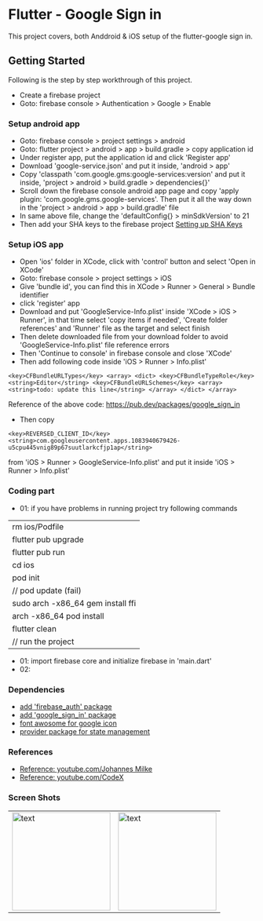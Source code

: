 # Flutter - Google Sign in

This project covers, both Anddroid & iOS setup of the flutter-google sign in.

## Getting Started

Following is the step by step workthrough of this project.

- Create a firebase project
- Goto: firebase console > Authentication > Google > Enable 

### Setup android app
- Goto: firebase console > project settings > android 
- Goto: flutter project > android > app > build.gradle > copy application id
- Under register app, put the application id and click 'Register app'
- Download 'google-service.json' and put it inside, 'android > app'
- Copy 'classpath 'com.google.gms:google-services:version' and put it inside, 'project > android > build.gradle > dependencies{}'
- Scroll down the firebase console android app page and copy 'apply plugin: 'com.google.gms.google-services'. Then put it all the way down in the 'project > android > app > build.gradle' file
- In same above file, change the 'defaultConfig{} > minSdkVersion' to 21
- Then add your SHA keys to the firebase project [Setting up SHA Keys](https://developers.google.com/android/guides/client-auth)         

### Setup iOS app
- Open 'ios' folder in XCode, click with 'control' button and select 'Open in XCode'
- Goto: firebase console > project settings > iOS 
- Give 'bundle id', you can find this in XCode >  Runner > General > Bundle identifier
- click 'register' app
- Download and put 'GoogleService-Info.plist' inside 'XCode > iOS > Runner', in that time select 'copy items if needed', 'Create folder references' and 'Runner' file as the target and select finish
- Then delete downloaded file from your download folder to avoid 'GoogleService-Info.plist' file reference errors  
- Then 'Continue to console' in firebase console and close 'XCode'
- Then add following code inside 'iOS > Runner > Info.plist'

`
<key>CFBundleURLTypes</key>
<array>
	<dict>
		<key>CFBundleTypeRole</key>
		<string>Editor</string>
		<key>CFBundleURLSchemes</key>
		<array>
			<string>todo: update this line</string>
		</array>
	</dict>
</array>
`

Reference of the above code: https://pub.dev/packages/google_sign_in

- Then copy 

`
<key>REVERSED_CLIENT_ID</key>
<string>com.googleusercontent.apps.1083940679426-u5cpu445vnig89p67suutlarkcfjp1ap</string>
`

from 'iOS > Runner > GoogleService-Info.plist' and put it inside 'iOS > Runner > Info.plist'


### Coding part
- 01: if you have problems in running project try following commands

<table>
	<tr>
    	<td>rm ios/Podfile</td>
  	</tr>
  	<tr>
    	<td>flutter pub upgrade</td>
  	</tr>
    <tr>
    	<td>flutter pub run</td>
  	</tr>
    <tr>
    	<td>cd ios</td>
  	</tr>
    <tr>
    	<td>pod init</td>
  	</tr>
	<tr>
    	<td>// pod update (fail)</td>
  	</tr>
    <tr>
    	<td>sudo arch -x86_64 gem install ffi</td>
  	</tr>
	<tr>
    	<td>arch -x86_64 pod install</td>
  	</tr>
	<tr>
    	<td>flutter clean</td>
  	</tr>
	<tr>
    	<td>// run the project</td>
  	</tr>
</table>

- 01: import firebase core and initialize firebase in 'main.dart' 
- 02: 

### Dependencies
- [add 'firebase_auth' package](https://pub.dev/packages/firebase_auth) 
- [add 'google_sign_in' package](https://pub.dev/packages/google_sign_in)
- [font awosome for google icon](https://pub.dev/packages/font_awesome_flutter)
- [provider package for state management](https://pub.dev/packages/provider)

### References
- [Reference: youtube.com/Johannes Milke](https://www.youtube.com/watch?v=1k-gITZA9CI&t=2s)
- [Reference: youtube.com/CodeX](url)

### Screen Shots
<table>
    <tr>
        <td> <img src="./assets/image.png" alt="text" width="200"/> </td>
        <td> <img src="./assets/image.png" alt="text" width="200"/> </td>
    </tr>
</table>

